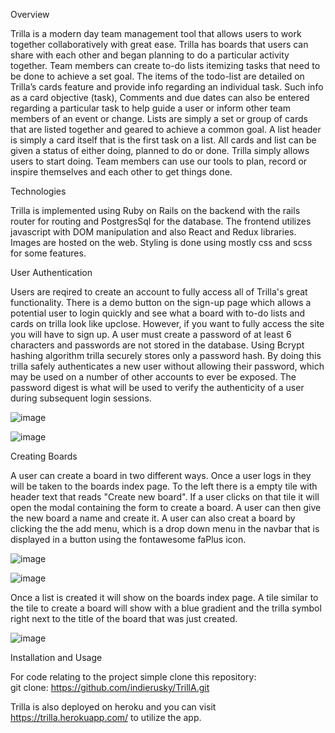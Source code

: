 Overview 

Trilla is a modern day team management tool that allows users to work together collaboratively with great ease.  Trilla has boards 
that users can share with each other and began planning to do a particular activity together.  Team members can create to-do lists
itemizing tasks that need to be done to achieve a set goal.  The items of the todo-list are detailed on Trilla’s cards feature 
and provide info regarding an individual task.  Such info as a card objective (task), Comments and due dates can also be entered regarding 
a particular task to help guide a user or inform other team members of an event or change.  Lists are simply a set or group of cards that 
are listed together and geared to achieve a common goal.  A list header is simply a card itself that is the first task on a list.   All cards 
and list can be given a status of either doing, planned to do or done.  Trilla simply allows users to start doing.  Team members can use our 
tools to plan, record or inspire themselves and each other to get things done.



Technologies

Trilla is implemented using Ruby on Rails on the backend with the rails router for routing and PostgresSql for the database.  The frontend utilizes javascript with DOM manipulation and also React and Redux libraries.  Images are hosted on the web.  Styling is done using mostly css and scss for some features.  


User Authentication

Users are reqired to create an account to fully access all of Trilla's great functionality.  There is a demo button on the sign-up page which allows a potential user to login quickly and see what a board with to-do lists and cards on trilla look like upclose.  However, if you want to fully access the site you will have to sign up.  A user must create a password of at least 6 characters and passwords are not stored in the database.  Using Bcrypt hashing algorithm trilla securely stores only a password hash. By doing this trilla safely authenticates a new user without allowing their password, which may be used on a number of other accounts to ever be exposed.  The password digest is what will be used to verify the authenticity of a user during subsequent login sessions.  




![image](https://user-images.githubusercontent.com/67871528/103421280-787c6680-4b69-11eb-84a4-b4b13f6c0725.png)




![image](https://user-images.githubusercontent.com/67871528/103421270-67335a00-4b69-11eb-93cb-669661c39b22.png)





Creating Boards

A user can create a board in two different ways.  Once a user logs in they will be taken to the boards index page.  To the left there is a empty tile with header text that reads "Create new board".   If a user clicks on that tile it will open the modal containing the form to create a board.   A user can then give the new board a name and create it.  A user can also creat a board by clicking the the add menu, which is a drop down menu in the navbar that is displayed in a button using the fontawesome faPlus icon.  



![image](https://user-images.githubusercontent.com/67871528/103422092-ae234e80-4b6d-11eb-9c69-f0b9d7e6b187.png)



![image](https://user-images.githubusercontent.com/67871528/103421735-e7f35580-4b6b-11eb-991b-a9d10ff9c467.png)



Once a list is created it will show on the boards index page.  A tile similar to the tile to create a board will show with a blue gradient and the trilla symbol right next to the title of the board that was just created.  



![image](https://user-images.githubusercontent.com/67871528/103421800-47516580-4b6c-11eb-9375-a83d08ce0f2f.png)




Installation and Usage

For code relating to the project simple clone this repository:  
git clone:
https://github.com/indierusky/TrillA.git 


Trilla is also deployed on heroku and you can visit https://trilla.herokuapp.com/  to utilize the app.  

